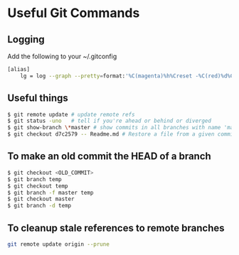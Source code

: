 # Useful Git Commands

## Logging

Add the following to your ~/.gitconfig

```bash
[alias]
    lg = log --graph --pretty=format:'%C(magenta)%h%Creset -%C(red)%d%Creset %s %C(dim green)(%cr) %C(cyan)<%an>%Creset' --abbrev-commit
```

## Useful things

```bash
$ git remote update	# update remote refs
$ git status -uno	# tell if you're ahead or behind or diverged
$ git show-branch \*master # show commits in all branches with name 'master' in them
$ git checkout d7c2579 -- Readme.md # Restore a file from a given commit.

```

## To make an old commit the HEAD of a branch
```bash
$ git checkout <OLD_COMMIT>
$ git branch temp
$ git checkout temp
$ git branch -f master temp
$ git checkout master
$ git branch -d temp
```

## To cleanup stale references to remote branches
```bash
git remote update origin --prune
```
